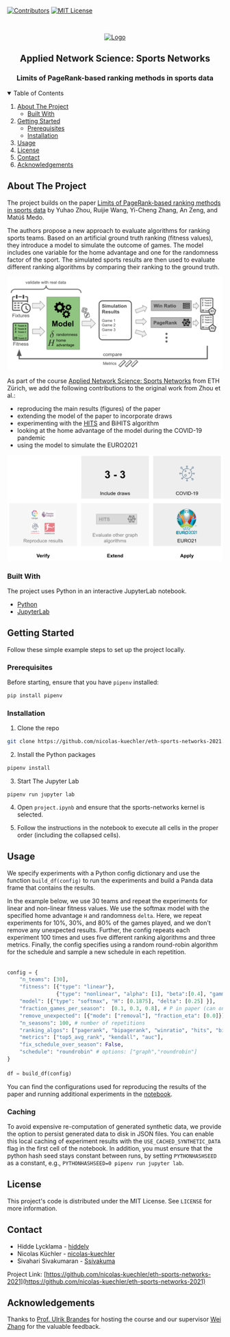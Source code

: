 <!--
*** Thanks for checking out the Best-README-Template. If you have a suggestion
*** that would make this better, please fork the repo and create a pull request
*** or simply open an issue with the tag "enhancement".
*** Thanks again! Now go create something AMAZING! :D
-->



<!-- PROJECT SHIELDS -->
<!--
*** I'm using markdown "reference style" links for readability.
*** Reference links are enclosed in brackets [ ] instead of parentheses ( ).
*** See the bottom of this document for the declaration of the reference variables
*** for contributors-url, forks-url, etc. This is an optional, concise syntax you may use.
*** https://www.markdownguide.org/basic-syntax/#reference-style-links
-->
[![Contributors][contributors-shield]][contributors-url]
[![MIT License][license-shield]][license-url]



<!-- PROJECT LOGO -->
<br />
<p align="center">
  <a href="https://www.flaticon.com/authors/becris">
    <img src="https://image.flaticon.com/icons/png/512/2103/2103620.png" alt="Logo" width="80" height="80">  
  </a>

  <h2 align="center">Applied Network Science: Sports Networks</h2>
  <h3 align="center">Limits of PageRank-based ranking methods in sports data </h3> 
</p>

<!-- TABLE OF CONTENTS -->
<details open="open"> 
  <summary>Table of Contents</summary>
  <ol>
    <li>
      <a href="#about-the-project">About The Project</a>
      <ul>
        <li><a href="#built-with">Built With</a></li>
      </ul>
    </li>
    <li>
      <a href="#getting-started">Getting Started</a>
      <ul>
        <li><a href="#prerequisites">Prerequisites</a></li>
        <li><a href="#installation">Installation</a></li>
      </ul>
    </li>
    <li><a href="#usage">Usage</a></li>
    <li><a href="#license">License</a></li>
    <li><a href="#contact">Contact</a></li>
    <li><a href="#acknowledgements">Acknowledgements</a></li>
  </ol>
</details>



<!-- ABOUT THE PROJECT -->
## About The Project

The project builds on the paper [Limits of PageRank-based ranking methods in sports data](https://arxiv.org/abs/2012.06366) by Yuhao Zhou, Ruijie Wang, Yi-Cheng Zhang, An Zeng, and Matúš Medo.

The authors propose a new approach to evaluate algorithms for ranking sports teams.
Based on an artificial ground truth ranking (fitness values), they introduce a model to simulate the outcome of games.
The model includes one variable for the home advantage and one for the randomness factor of the sport.
The simulated sports results are then used to evaluate different ranking algorithms by comparing their ranking to the ground truth.


![Pipeline](plots/pipeline.png)


As part of the course [Applied Network Science: Sports Networks](http://www.vvz.ethz.ch/Vorlesungsverzeichnis/lerneinheit.view?lerneinheitId=136857&semkez=2020S&ansicht=KATALOGDATEN&lang=en) from ETH Zürich, we add the following contributions to the original work from Zhou et al.:
* reproducing the main results (figures) of the paper
* extending the model of the paper to incorporate draws
* experimenting with the [HITS](https://en.wikipedia.org/wiki/HITS_algorithm) and BiHITS algorithm
* looking at the home advantage of the model during the COVID-19 pandemic
* using the model to simulate the EURO2021

![Overview Contributions](plots/contributions.png)


### Built With

The project uses Python in an interactive JupyterLab notebook. 
* [Python](https://www.python.org/)
* [JupyterLab](https://jupyterlab.readthedocs.io/en/stable/)



<!-- GETTING STARTED -->
## Getting Started

Follow these simple example steps to set up the project locally.

### Prerequisites

Before starting, ensure that you have `pipenv` installed:

```sh
pip install pipenv
```

### Installation

1. Clone the repo
```sh
git clone https://github.com/nicolas-kuechler/eth-sports-networks-2021.git
```

2. Install the Python packages
```sh
pipenv install
```

3. Start The Jupyter Lab
```
pipenv run jupyter lab
```

4. Open `project.ipynb` and ensure that the sports-networks kernel is selected.

5. Follow the instructions in the notebook to execute all cells in the proper order (including the collapsed cells).

<!-- USAGE EXAMPLES -->
## Usage


We specify experiments with a Python config dictionary and use the function `build_df(config)` to run the experiments and build a Panda data frame that contains the results.

In the example below, we use 30 teams and repeat the experiments for linear and non-linear fitness values. We use the softmax model with the specified home advantage `H` and randomness `delta`.
Here, we repeat experiments for 10%, 30%, and 80% of the games played, and we don't remove any unexpected results. 
Further, the config repeats each experiment 100 times and uses five different ranking algorithms and three metrics.
Finally, the config specifies using a random round-robin algorithm for the schedule and sample a new schedule in each repetition. 

```python

config = {
    "n_teams": [30],
    "fitness": [{"type": "linear"}, 
                {"type": "nonlinear", "alpha": [1], "beta":[0.4], "gamma": ["fix"] }],
    "model": [{"type": "softmax", "H": [0.1875], "delta": [0.25] }],
    "fraction_games_per_season":  [0.1, 0.3, 0.8], # P in paper (can only be between [0,1])
    "remove_unexpected": [{"mode": ["removal"], "fraction_eta": [0.0]}],
    "n_seasons": 100, # number of repetitions
    "ranking_algos": ["pagerank", "bipagerank", "winratio", "hits", "bihits"],
    "metrics": ["top5_avg_rank", "kendall", "auc"],
    "fix_schedule_over_season": False,
    "schedule": "roundrobin" # options: ["graph","roundrobin"]
}

df = build_df(config)

```

You can find the configurations used for reproducing the results of the paper and running additional experiments in the [notebook](project.ipynb).

### Caching
To avoid expensive re-computation of generated synthetic data, we provide the option to persist generated data to disk in JSON files.
You can enable this local caching of experiment results with the `USE_CACHED_SYNTHETIC_DATA` flag in the first cell of the notebook.
In addition, you must ensure that the python hash seed stays constant between runs, by setting `PYTHONHASHSEED` as a constant, e.g.,  `PYTHONHASHSEED=0 pipenv run jupyter lab`.

<!-- LICENSE -->
## License

This project's code is distributed under the MIT License. See `LICENSE` for more information.


<!-- CONTACT -->
## Contact

* Hidde Lycklama - [hiddely](https://github.com/hiddely)
* Nicolas Küchler - [nicolas-kuechler](https://github.com/nicolas-kuechler)
* Sivahari Sivakumaran - [Ssivakuma](https://github.com/Ssivakuma)


Project Link: [https://github.com/nicolas-kuechler/eth-sports-networks-2021](https://github.com/nicolas-kuechler/eth-sports-networks-2021)



<!-- ACKNOWLEDGEMENTS -->
## Acknowledgements

Thanks to [Prof. Ulrik Brandes](https://sn.ethz.ch/profile.html?persid=239462) for hosting the course and our supervisor [Wei Zhang](https://sn.ethz.ch/profile.html?persid=283222) for the valuable feedback. 


<!-- MARKDOWN LINKS & IMAGES -->
<!-- https://www.markdownguide.org/basic-syntax/#reference-style-links -->
[contributors-shield]: https://img.shields.io/github/contributors/nicolas-kuechler/eth-sports-networks-2021.svg?style=for-the-badge
[contributors-url]: https://github.com/nicolas-kuechler/eth-sports-networks-2021/graphs/contributors
[license-shield]: https://img.shields.io/github/license/othneildrew/Best-README-Template.svg?style=for-the-badge
[license-url]: https://github.com/nicolas-kuechler/eth-sports-networks-2021/blob/main/LICENSE
